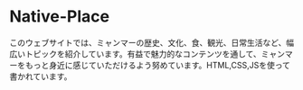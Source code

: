 # Native-Place
このウェブサイトでは、ミャンマーの歴史、文化、食、観光、日常生活など、幅広いトピックを紹介しています。有益で魅力的なコンテンツを通して、ミャンマーをもっと身近に感じていただけるよう努めています。HTML,CSS,JSを使って書かれています。

